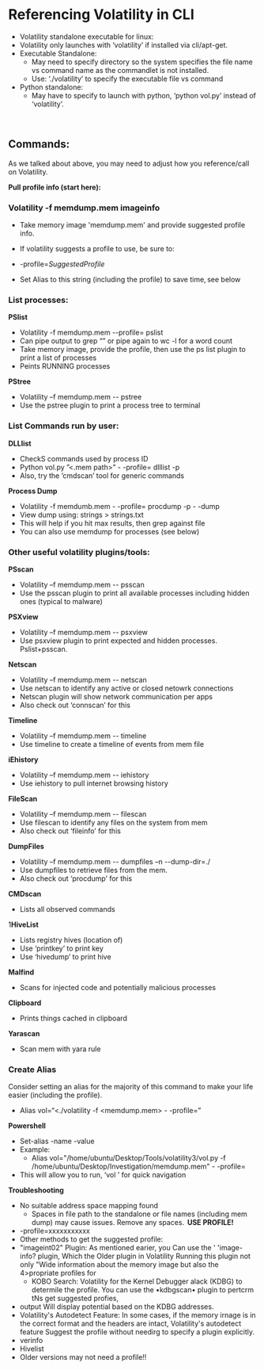# Referencing Volatility in CLI  
- Volatility standalone executable for linux:  
- Volatility only launches with ‘volatility’ if installed via cli/apt-get.  
- Executable Standalone:  
  - May need to specify directory so the system specifies the file name vs command name as the commandlet is not installed.   
  - Use: ‘./volatility’ to specify the executable file vs command  
- Python standalone:  
  - May have to specify to launch with python, ‘python vol.py’ instead of ‘volatility’.  

  
## Commands:  
As we talked about above, you may need to adjust how you reference/call on Volatility.  

**Pull profile info (start here):** 

### Volatility -f memdump.mem imageinfo  
- Take memory image 'memdump.mem' and provide suggested profile info.  
- If volatility suggests a profile to use, be sure to:   
- -profile=*SuggestedProfile*

- Set Alias to this string (including the profile) to save time, see below  

### List processes:  

**PSlist**
- Volatility -f memdump.mem --profile=<Profile> pslist  
- Can pipe output to grep “<string>” or pipe again to wc -l for a word count  
- Take memory image, provide the profile, then use the ps list plugin to print a list of processes  
- Peints RUNNING processes  

**PStree**  
- Volatility –f memdump.mem --<Profile> pstree  
- Use the pstree plugin to print a process tree to terminal  

### List Commands run by user:  

**DLLlist**  
- CheckS commands used by process ID  
- Python vol.py ”<.mem path>” - -profile=<Profile> dlllist -p <Process ID>  
- Also, try the ’cmdscan’ tool for generic commands  
 
**Process Dump**   
- Volatility -f memdumb.mem - -profile=<Profile> procdump -p <processID> - -dump <DirPath>  
- View dump using: strings <dump> > strings.txt   
- This will help if you hit max results, then grep against file  
- You can also use memdump for processes (see below)  

 ### Other useful volatility plugins/tools:  

**PSscan**  
- Volatility –f memdump.mem --<Profile> psscan  
- Use the psscan plugin to print all available processes including hidden ones (typical to malware)  

**PSXview**  
- Volatility –f memdump.mem --<Profile> psxview  
- Use psxview plugin to print expected and hidden processes. Pslist+psscan.  

**Netscan**  
- Volatility –f memdump.mem --<Profile> netscan  
- Use netscan to identify any active or closed netowrk connections  
- Netscan plugin will show network communication per apps  
- Also check out ‘connscan’ for this  

**Timeline**  
- Volatility –f memdump.mem --<Profile> timeline  
- Use timeline to create a timeline of events from mem file  

**iEhistory**  
- Volatility –f memdump.mem --<Profile> iehistory  
- Use iehistory to pull internet browsing history  

**FileScan**  
- Volatility –f memdump.mem --<Profile> filescan  
- Use filescan to identify any files on the system from mem   
- Also check out ‘fileinfo’ for this  

**DumpFiles**  
- Volatility –f memdump.mem --<Profile> dumpfiles –n --dump-dir=./  
- Use dumpfiles to retrieve files from the mem.   
- Also check out ‘procdump’ for this  

**CMDscan**  
- Lists all observed commands  

1**HiveList**  
- Lists registry hives (location of)  
- Use ‘printkey’ to print key  
- Use ‘hivedump’ to print hive  

**Malfind** 
- Scans for injected code and potentially malicious processes  

**Clipboard**  
- Prints things cached in clipboard  

**Yarascan**  
- Scan mem with yara rule  

### Create Alias  
Consider setting an alias for the majority of this command to make your life easier (including the profile).  
- Alias vol=“<./volatility -f <memdump.mem> - -profile=<profile>”  

**Powershell**

- Set-alias -name <DesiredAlias> -value <commandstring>  
- Example:  
  - Alias vol="/home/ubuntu/Desktop/Tools/volatility3/vol.py -f /home/ubuntu/Desktop/Investigation/memdump.mem" - -profile=<profile>  
- This will allow you to run, ‘vol <command>’ for quick navigation  

**Troubleshooting**   

- No suitable address space mapping found  
  - Spaces in file path to the standalone or file names (including mem dump) may cause issues. Remove any spaces.  
**USE PROFILE!**  
- -profile=xxxxxxxxxxx  
- Other methods to get the suggested profile:  
- "imageint02" Plugin: As mentioned earier, 
  you Can use the ' 'image-info? plugin, Which 
  the Older plugin in 
  Volatility Running this plugin not only 
  "Wide information about the memory 
  image but also the 4>propriate 
  profiles for 
  - KOBO Search: Volatility 
  for the Kernel Debugger alack 
  (KDBG) to determile the profile. You can 
  use the •kdbgscan• plugin to pertcrm tNs 
  get suggested profies, 
- output Will display potential 
  based on the KDBG addresses. 
- Volatility's Autodetect Feature: In some 
  cases, if the memory irnage is in the correct 
  format and the headers are intact, Volatility's 
  autodetect feature Suggest the profile 
  without needirg to specify a plugin 
  explicitly. 
- verinfo  
- Hivelist  
- Older versions may not need a profile!!  
